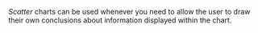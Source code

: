 _Scatter_ charts can be&nbsp;used whenever you need to&nbsp;allow the user to&nbsp;draw their own conclusions about information displayed within the chart.
<!--split-->